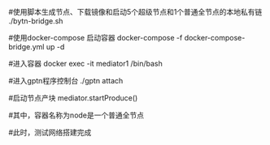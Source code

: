#使用脚本生成节点、下载镜像和启动5个超级节点和1个普通全节点的本地私有链
./bytn-bridge.sh 

#使用docker-compose 启动容器
docker-compose -f docker-compose-bridge.yml up -d

#进入容器
docker exec -it mediator1 /bin/bash

#进入gptn程序控制台
./gptn attach

#启动节点产块
mediator.startProduce()

#其中，容器名称为node是一个普通全节点

#此时，测试网络搭建完成



